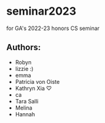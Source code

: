 # seminar2023
for GA's 2022-23 honors CS seminar

## Authors: 
- Robyn
- lizzie :)
- emma 
- Patricia von Oiste
- Kathryn Xia ♡
- ca
- Tara Salli
- Melina
- Hannah
